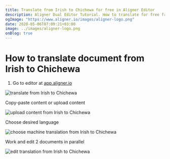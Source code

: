 ```yaml
---
title: Translate from Irish to Chichewa for free in Aligner Editor
description: Aligner Dual Editor Tutorial. How to translate for free from Irish to Chichewa. Aligner is multilingual document management platform. 
ogImage: "https://www.aligner.io/images/aligner-logo.png"
date: 2020-05-06T07:09:21+03:00
image: ../images/aligner-logo.png
onBlog: true
---
```


# How to translate document from Irish to Chichewa

1. Go to editor at [app.aligner.io](https://app.aligner.io "Aligner App web page")

![translate from Irish to Chichewa](../aligner-blank-editor.png "translate from Irish to Chichewa")

Copy-paste content or upload content

![upload content from Irish to Chichewa](../aligner-uploaded-document.png "upload content from Irish to Chichewa")

Choose desired language

![choose machine translation from Irish to Chichewa](../aligner-language-dropdown.png "choose machine translation from Irish to Chichewa")

Work and edit 2 documents in parallel

![edit translation from Irish to Chichewa](../aligner-double-sitded-editor.png "edit translation from Irish to Chichewa")

